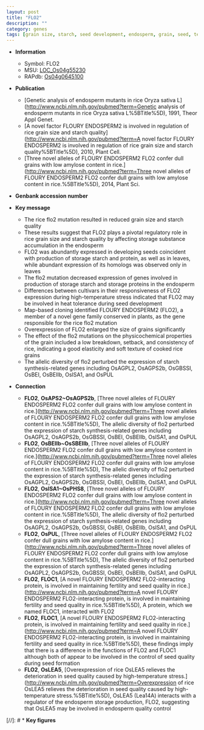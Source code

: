 ```yaml
---
layout: post
title: "FLO2"
description: ""
category: genes
tags: [grain size, starch, seed development, endosperm, grain, seed, temperature]
---
```


* **Information**  
    + Symbol: FLO2  
    + MSU: [LOC_Os04g55230](http://rice.uga.edu/cgi-bin/ORF_infopage.cgi?orf=LOC_Os04g55230)  
    + RAPdb: [Os04g0645100](http://rapdb.dna.affrc.go.jp/viewer/gbrowse_details/irgsp1?name=Os04g0645100)  

* **Publication**  
    + [Genetic analysis of endosperm mutants in rice Oryza sativa L](http://www.ncbi.nlm.nih.gov/pubmed?term=Genetic analysis of endosperm mutants in rice Oryza sativa L%5BTitle%5D), 1991, Theor Appl Genet.
    + [A novel factor FLOURY ENDOSPERM2 is involved in regulation of rice grain size and starch quality](http://www.ncbi.nlm.nih.gov/pubmed?term=A novel factor FLOURY ENDOSPERM2 is involved in regulation of rice grain size and starch quality%5BTitle%5D), 2010, Plant Cell.
    + [Three novel alleles of FLOURY ENDOSPERM2 FLO2 confer dull grains with low amylose content in rice.](http://www.ncbi.nlm.nih.gov/pubmed?term=Three novel alleles of FLOURY ENDOSPERM2 FLO2 confer dull grains with low amylose content in rice.%5BTitle%5D), 2014, Plant Sci.

* **Genbank accession number**  

* **Key message**  
    + The rice flo2 mutation resulted in reduced grain size and starch quality
    + These results suggest that FLO2 plays a pivotal regulatory role in rice grain size and starch quality by affecting storage substance accumulation in the endosperm
    + FLO2 was abundantly expressed in developing seeds coincident with production of storage starch and protein, as well as in leaves, while abundant expression of its homologs was observed only in leaves
    + The flo2 mutation decreased expression of genes involved in production of storage starch and storage proteins in the endosperm
    + Differences between cultivars in their responsiveness of FLO2 expression during high-temperature stress indicated that FLO2 may be involved in heat tolerance during seed development
    + Map-based cloning identified FLOURY ENDOSPERM2 (FLO2), a member of a novel gene family conserved in plants, as the gene responsible for the rice flo2 mutation
    + Overexpression of FLO2 enlarged the size of grains significantly
    + The effect of the flo2 mutations on the physicochemical properties of the grain included a low breakdown, setback, and consistency of rice, indicating a good elasticity and soft texture of cooked rice grains
    + The allelic diversity of flo2 perturbed the expression of starch synthesis-related genes including OsAGPL2, OsAGPS2b, OsGBSSI, OsBEI, OsBEIIb, OsISA1, and OsPUL

* **Connection**  
    + __FLO2__, __OsAPS2~OsAGPS2b__, [Three novel alleles of FLOURY ENDOSPERM2 FLO2 confer dull grains with low amylose content in rice.](http://www.ncbi.nlm.nih.gov/pubmed?term=Three novel alleles of FLOURY ENDOSPERM2 FLO2 confer dull grains with low amylose content in rice.%5BTitle%5D), The allelic diversity of flo2 perturbed the expression of starch synthesis-related genes including OsAGPL2, OsAGPS2b, OsGBSSI, OsBEI, OsBEIIb, OsISA1, and OsPUL
    + __FLO2__, __OsBEIIb~OsSBEIIb__, [Three novel alleles of FLOURY ENDOSPERM2 FLO2 confer dull grains with low amylose content in rice.](http://www.ncbi.nlm.nih.gov/pubmed?term=Three novel alleles of FLOURY ENDOSPERM2 FLO2 confer dull grains with low amylose content in rice.%5BTitle%5D), The allelic diversity of flo2 perturbed the expression of starch synthesis-related genes including OsAGPL2, OsAGPS2b, OsGBSSI, OsBEI, OsBEIIb, OsISA1, and OsPUL
    + __FLO2__, __OsISA1~OsPHS8__, [Three novel alleles of FLOURY ENDOSPERM2 FLO2 confer dull grains with low amylose content in rice.](http://www.ncbi.nlm.nih.gov/pubmed?term=Three novel alleles of FLOURY ENDOSPERM2 FLO2 confer dull grains with low amylose content in rice.%5BTitle%5D), The allelic diversity of flo2 perturbed the expression of starch synthesis-related genes including OsAGPL2, OsAGPS2b, OsGBSSI, OsBEI, OsBEIIb, OsISA1, and OsPUL
    + __FLO2__, __OsPUL__, [Three novel alleles of FLOURY ENDOSPERM2 FLO2 confer dull grains with low amylose content in rice.](http://www.ncbi.nlm.nih.gov/pubmed?term=Three novel alleles of FLOURY ENDOSPERM2 FLO2 confer dull grains with low amylose content in rice.%5BTitle%5D), The allelic diversity of flo2 perturbed the expression of starch synthesis-related genes including OsAGPL2, OsAGPS2b, OsGBSSI, OsBEI, OsBEIIb, OsISA1, and OsPUL
    + __FLO2__, __FLOC1__, [A novel FLOURY ENDOSPERM2 FLO2-interacting protein, is involved in maintaining fertility and seed quality in rice.](http://www.ncbi.nlm.nih.gov/pubmed?term=A novel FLOURY ENDOSPERM2 FLO2-interacting protein, is involved in maintaining fertility and seed quality in rice.%5BTitle%5D),  A protein, which we named FLOC1, interacted with FLO2
    + __FLO2__, __FLOC1__, [A novel FLOURY ENDOSPERM2 FLO2-interacting protein, is involved in maintaining fertility and seed quality in rice.](http://www.ncbi.nlm.nih.gov/pubmed?term=A novel FLOURY ENDOSPERM2 FLO2-interacting protein, is involved in maintaining fertility and seed quality in rice.%5BTitle%5D),  these findings imply that there is a difference in the functions of FLO2 and FLOC1 although both of appear to be involved in the control of seed quality during seed formation
    + __FLO2__, __OsLEA5__, [Overexpression of rice OsLEA5 relieves the deterioration in seed quality caused by high-temperature stress.](http://www.ncbi.nlm.nih.gov/pubmed?term=Overexpression of rice OsLEA5 relieves the deterioration in seed quality caused by high-temperature stress.%5BTitle%5D),  OsLEA5 (Lea14A) interacts with a regulator of the endosperm storage production, FLO2, suggesting that OsLEA5 may be involved in endosperm quality control

[//]: # * **Key figures**  


